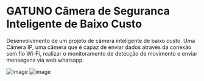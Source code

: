 # GATUNO Câmera de Seguranca Inteligente de Baixo Custo

Desenvolvimento de um projeto de câmera inteligente de baixo custo. Uma Câmera IP, uma câmera que é capaz de enviar dados através da conexão sem fio Wi-Fi, realizar o monitoramento de detecção de movimento e enviar mensagens via web whatsapp.

![image](https://github.com/JuliaResendeF/GATUNO_Camera_de_Seguranca_Inteligente_de_Baixo_Custo/assets/108032382/494fb53b-db20-47da-b3f2-b7d1f78875bb) ![image](https://github.com/JuliaResendeF/GATUNO_Camera_de_Seguranca_Inteligente_de_Baixo_Custo/assets/108032382/34834a3a-c9f9-4f7b-bfe3-07c11d8d8d1c)


